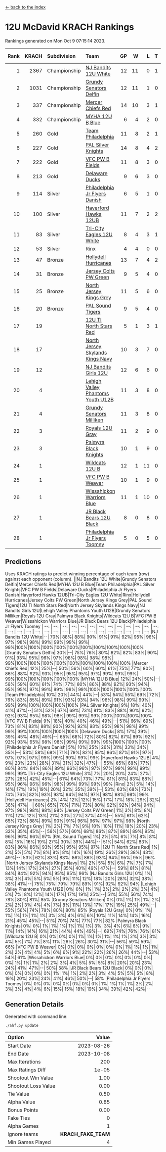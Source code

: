 [<- back to the index](readme.md)
# 12U McDavid KRACH Rankings
Rankings generated on Mon Oct  9 07:15:14 2023.

Rank|KRACH|Subdivision|Team|GP|W|L|T|OTW|OTL|SoS|Exp Wins|Win Diff
---:|---:|:---|:---|---:|---:|---:|---:|---:|---:|---:|---:|---:
1|2367|Championship|[NJ Bandits 12U White](https://gamesheetstats.com/seasons/3659/teams/140510/schedule)|12|11|0|1|1|0|131|12.3|-0.0
2|1031|Championship|[Grundy Senators Delfin](https://gamesheetstats.com/seasons/3659/teams/140501/schedule)|12|11|1|0|0|0|113|11.9|0.0
3|337|Championship|[Mercer Chiefs Red](https://gamesheetstats.com/seasons/3659/teams/140508/schedule)|14|10|3|1|0|0|420|11.3|-0.0
4|332|Championship|[MYHA 12U B Blue](https://gamesheetstats.com/seasons/3659/teams/140509/schedule)|6|4|2|0|1|0|251|4.9|0.0
5|260|Gold|[Team Philadelphia](https://gamesheetstats.com/seasons/3659/teams/140520/schedule)|11|8|2|1|0|0|160|9.4|0.0
6|227|Gold|[PAL Silver Knights](https://gamesheetstats.com/seasons/3659/teams/140514/schedule)|14|8|4|2|0|0|795|9.8|-0.0
7|222|Gold|[VFC PW B Fields](https://gamesheetstats.com/seasons/3659/teams/140522/schedule)|11|8|3|0|0|1|338|8.9|0.0
8|213|Gold|[Delaware Ducks](https://gamesheetstats.com/seasons/3659/teams/140500/schedule)|9|6|3|0|0|0|340|6.9|0.0
9|114|Silver|[Philadelphia Jr Flyers Danish](https://gamesheetstats.com/seasons/3659/teams/140517/schedule)|6|5|1|0|0|0|57|5.9|0.0
10|100|Silver|[Haverford Hawks 12UB](https://gamesheetstats.com/seasons/3659/teams/140503/schedule)|11|7|2|2|0|0|299|8.9|0.0
11|83|Silver|[Tri-City Eagles 12U White](https://gamesheetstats.com/seasons/3659/teams/140521/schedule)|8|4|3|1|0|0|276|5.4|0.0
12|53|Silver|[Rinx](https://gamesheetstats.com/seasons/3659/teams/142538/schedule)|4|4|0|0|0|0|2|4.9|0.0
13|47|Bronze|[Hollydell Hurricanes](https://gamesheetstats.com/seasons/3659/teams/140504/schedule)|13|7|4|2|0|1|86|8.9|0.0
14|31|Bronze|[Jersey Colts PW Green](https://gamesheetstats.com/seasons/3659/teams/140505/schedule)|9|5|4|0|0|0|102|5.9|0.0
15|25|Bronze|[North Jersey Kings Grey](https://gamesheetstats.com/seasons/3659/teams/140512/schedule)|11|5|6|0|0|0|183|5.9|0.0
16|20|Bronze|[PAL Sound Tigers](https://gamesheetstats.com/seasons/3659/teams/140515/schedule)|9|5|4|0|0|0|397|5.9|0.0
17|19||[12U TI North Stars Red](https://gamesheetstats.com/seasons/3659/teams/140499/schedule)|5|1|3|1|0|0|104|2.4|0.0
18|17||[North Jersey Skylands Kings Navy](https://gamesheetstats.com/seasons/3659/teams/140513/schedule)|10|3|7|0|1|0|414|3.9|0.0
19|12||[NJ Bandits Girls 12U](https://gamesheetstats.com/seasons/3659/teams/140511/schedule)|12|6|6|0|0|0|60|6.9|0.0
20|4||[Lehigh Valley Phantoms Youth U12B](https://gamesheetstats.com/seasons/3659/teams/140507/schedule)|11|3|8|0|0|0|67|3.9|0.0
21|4||[Grundy Senators Milliken](https://gamesheetstats.com/seasons/3659/teams/140502/schedule)|11|3|8|0|0|0|71|3.9|0.0
22|3||[Royals 12U Gray](https://gamesheetstats.com/seasons/3659/teams/140519/schedule)|11|2|9|0|0|1|248|2.9|0.0
23|3||[Palmyra Black Knights](https://gamesheetstats.com/seasons/3659/teams/140516/schedule)|10|1|9|0|0|0|109|1.9|0.0
24|1||[Wildcats 12U B](https://gamesheetstats.com/seasons/3659/teams/140524/schedule)|12|1|11|0|0|0|428|1.9|0.0
25|1||[VFC PW B Weaver](https://gamesheetstats.com/seasons/3659/teams/140523/schedule)|10|1|9|0|1|0|127|1.9|0.0
26|1||[Wissahickon Warriors Blue](https://gamesheetstats.com/seasons/3659/teams/140525/schedule)|11|1|10|0|0|1|143|1.9|0.0
27|1||[JR Black Bears 12U Black](https://gamesheetstats.com/seasons/3659/teams/140506/schedule)|8|0|8|0|0|0|229|0.9|0.0
28|1||[Philadelphia Jr Flyers Toomey](https://gamesheetstats.com/seasons/3659/teams/140518/schedule)|5|0|5|0|0|0|52|0.9|0.0

## Predictions
Uses KRACH ratings to predict winning percentage of each team (row) against each opponent (column).
||NJ Bandits 12U White|Grundy Senators Delfin|Mercer Chiefs Red|MYHA 12U B Blue|Team Philadelphia|PAL Silver Knights|VFC PW B Fields|Delaware Ducks|Philadelphia Jr Flyers Danish|Haverford Hawks 12UB|Tri-City Eagles 12U White|Rinx|Hollydell Hurricanes|Jersey Colts PW Green|North Jersey Kings Grey|PAL Sound Tigers|12U TI North Stars Red|North Jersey Skylands Kings Navy|NJ Bandits Girls 12U|Lehigh Valley Phantoms Youth U12B|Grundy Senators Milliken|Royals 12U Gray|Palmyra Black Knights|Wildcats 12U B|VFC PW B Weaver|Wissahickon Warriors Blue|JR Black Bears 12U Black|Philadelphia Jr Flyers Toomey
| --: | --: | --: | --: | --: | --: | --: | --: | --: | --: | --: | --: | --: | --: | --: | --: | --: | --: | --: | --: | --: | --: | --: | --: | --: | --: | --: | --: | --: 
|NJ Bandits 12U White|--| 70%| 88%| 88%| 90%| 91%| 91%| 92%| 95%| 96%| 97%| 98%| 98%| 99%| 99%| 99%| 99%| 99%|100%|100%|100%|100%|100%|100%|100%|100%|100%|100%
|Grundy Senators Delfin| 30%|--| 75%| 76%| 80%| 82%| 82%| 83%| 90%| 91%| 93%| 95%| 96%| 97%| 98%| 98%| 98%| 98%| 99%|100%|100%|100%|100%|100%|100%|100%|100%|100%
|Mercer Chiefs Red| 12%| 25%|--| 50%| 56%| 60%| 60%| 61%| 75%| 77%| 80%| 86%| 88%| 92%| 93%| 95%| 95%| 95%| 97%| 99%| 99%| 99%| 99%|100%|100%|100%|100%|100%
|MYHA 12U B Blue| 12%| 24%| 50%|--| 56%| 59%| 60%| 61%| 74%| 77%| 80%| 86%| 88%| 92%| 93%| 94%| 95%| 95%| 97%| 99%| 99%| 99%| 99%|100%|100%|100%|100%|100%
|Team Philadelphia| 10%| 20%| 44%| 44%|--| 53%| 54%| 55%| 69%| 72%| 76%| 83%| 85%| 89%| 91%| 93%| 93%| 94%| 96%| 98%| 99%| 99%| 99%| 99%|100%|100%|100%|100%
|PAL Silver Knights|  9%| 18%| 40%| 41%| 47%|--| 51%| 52%| 67%| 69%| 73%| 81%| 83%| 88%| 90%| 92%| 92%| 93%| 95%| 98%| 98%| 99%| 99%| 99%|100%|100%|100%|100%
|VFC PW B Fields|  9%| 18%| 40%| 40%| 46%| 49%|--| 51%| 66%| 69%| 73%| 81%| 83%| 88%| 90%| 92%| 92%| 93%| 95%| 98%| 98%| 99%| 99%| 99%|100%|100%|100%|100%
|Delaware Ducks|  8%| 17%| 39%| 39%| 45%| 48%| 49%|--| 65%| 68%| 72%| 80%| 82%| 87%| 89%| 92%| 92%| 93%| 95%| 98%| 98%| 99%| 99%| 99%| 99%|100%|100%|100%
|Philadelphia Jr Flyers Danish|  5%| 10%| 25%| 26%| 31%| 33%| 34%| 35%|--| 53%| 58%| 68%| 71%| 79%| 82%| 85%| 86%| 87%| 91%| 97%| 97%| 97%| 97%| 99%| 99%| 99%| 99%| 99%
|Haverford Hawks 12UB|  4%|  9%| 23%| 23%| 28%| 31%| 31%| 32%| 47%|--| 55%| 65%| 68%| 77%| 80%| 84%| 84%| 86%| 89%| 96%| 96%| 97%| 97%| 99%| 99%| 99%| 99%| 99%
|Tri-City Eagles 12U White|  3%|  7%| 20%| 20%| 24%| 27%| 27%| 28%| 42%| 45%|--| 61%| 64%| 73%| 77%| 81%| 81%| 83%| 88%| 95%| 96%| 96%| 96%| 98%| 99%| 99%| 99%| 99%
|Rinx|  2%|  5%| 14%| 14%| 17%| 19%| 19%| 20%| 32%| 35%| 39%|--| 53%| 63%| 68%| 73%| 74%| 76%| 82%| 93%| 93%| 94%| 94%| 97%| 98%| 98%| 98%| 99%
|Hollydell Hurricanes|  2%|  4%| 12%| 12%| 15%| 17%| 17%| 18%| 29%| 32%| 36%| 47%|--| 60%| 65%| 70%| 71%| 73%| 80%| 92%| 92%| 94%| 94%| 97%| 98%| 98%| 98%| 98%
|Jersey Colts PW Green|  1%|  3%|  8%|  8%| 11%| 12%| 12%| 13%| 21%| 23%| 27%| 37%| 40%|--| 55%| 61%| 62%| 65%| 72%| 88%| 89%| 90%| 91%| 96%| 96%| 97%| 97%| 98%
|North Jersey Kings Grey|  1%|  2%|  7%|  7%|  9%| 10%| 10%| 11%| 18%| 20%| 23%| 32%| 35%| 45%|--| 56%| 57%| 60%| 68%| 86%| 87%| 89%| 89%| 95%| 96%| 96%| 96%| 97%
|PAL Sound Tigers|  1%|  2%|  5%|  6%|  7%|  8%|  8%|  8%| 15%| 16%| 19%| 27%| 30%| 39%| 44%|--| 51%| 54%| 62%| 83%| 83%| 86%| 86%| 93%| 95%| 95%| 95%| 97%
|12U TI North Stars Red|  1%|  2%|  5%|  5%|  7%|  8%|  8%|  8%| 14%| 16%| 19%| 26%| 29%| 38%| 43%| 49%|--| 53%| 62%| 83%| 83%| 86%| 86%| 93%| 94%| 95%| 95%| 96%
|North Jersey Skylands Kings Navy|  1%|  2%|  5%|  5%|  6%|  7%|  7%|  7%| 13%| 14%| 17%| 24%| 27%| 35%| 40%| 46%| 47%|--| 59%| 81%| 81%| 84%| 84%| 92%| 94%| 95%| 95%| 96%
|NJ Bandits Girls 12U|  0%|  1%|  3%|  3%|  4%|  5%|  5%|  5%|  9%| 11%| 12%| 18%| 20%| 28%| 32%| 38%| 38%| 41%|--| 75%| 75%| 79%| 79%| 89%| 91%| 92%| 92%| 94%
|Lehigh Valley Phantoms Youth U12B|  0%|  0%|  1%|  1%|  2%|  2%|  2%|  2%|  3%|  4%|  5%|  7%|  8%| 12%| 14%| 17%| 17%| 19%| 25%|--| 51%| 55%| 56%| 74%| 78%| 80%| 81%| 85%
|Grundy Senators Milliken|  0%|  0%|  1%|  1%|  1%|  2%|  2%|  2%|  3%|  4%|  4%|  7%|  8%| 11%| 13%| 17%| 17%| 19%| 25%| 49%|--| 55%| 56%| 74%| 78%| 80%| 80%| 85%
|Royals 12U Gray|  0%|  0%|  1%|  1%|  1%|  1%|  1%|  1%|  3%|  3%|  4%|  6%|  6%| 10%| 11%| 14%| 14%| 16%| 21%| 45%| 45%|--| 51%| 70%| 74%| 77%| 77%| 82%
|Palmyra Black Knights|  0%|  0%|  1%|  1%|  1%|  1%|  1%|  1%|  3%|  3%|  4%|  6%|  6%|  9%| 11%| 14%| 14%| 16%| 21%| 44%| 44%| 49%|--| 69%| 74%| 76%| 76%| 81%
|Wildcats 12U B|  0%|  0%|  0%|  0%|  1%|  1%|  1%|  1%|  1%|  1%|  2%|  3%|  3%|  4%|  5%|  7%|  7%|  8%| 11%| 26%| 26%| 30%| 31%|--| 56%| 59%| 59%| 66%
|VFC PW B Weaver|  0%|  0%|  0%|  0%|  0%|  0%|  0%|  1%|  1%|  1%|  1%|  2%|  2%|  4%|  4%|  5%|  6%|  6%|  9%| 22%| 22%| 26%| 26%| 44%|--| 53%| 54%| 61%
|Wissahickon Warriors Blue|  0%|  0%|  0%|  0%|  0%|  0%|  0%|  0%|  1%|  1%|  1%|  2%|  2%|  3%|  4%|  5%|  5%|  5%|  8%| 20%| 20%| 23%| 24%| 41%| 47%|--| 50%| 58%
|JR Black Bears 12U Black|  0%|  0%|  0%|  0%|  0%|  0%|  0%|  0%|  1%|  1%|  1%|  2%|  2%|  3%|  4%|  5%|  5%|  5%|  8%| 19%| 20%| 23%| 24%| 41%| 46%| 50%|--| 58%
|Philadelphia Jr Flyers Toomey|  0%|  0%|  0%|  0%|  0%|  0%|  0%|  0%|  1%|  1%|  1%|  1%|  2%|  2%|  3%|  3%|  4%|  4%|  6%| 15%| 15%| 18%| 19%| 34%| 39%| 42%| 42%|--

## Generation Details

Generated with command line:
```
./ahf.py update
```

| Option | Value |
| :----- | ----: |
| Start Date | 2023-08-26 |
| End Date | 2023-10-08 |
| Max Iterations | 200 |
| Max Ratings Diff | 1e-05 |
| Shootout Win Value | 1.00 |
| Shootout Loss Value | 0.00 |
| Tie Value | 0.50 |
| Alpha Value | 0.85 |
| Bonus Points | 0.00 |
| Fake Ties | 0 |
| Alpha Games | 1 |
| Ignore teams | __KRACH_FAKE_TEAM__ |
| Min Games Played | 4 |

